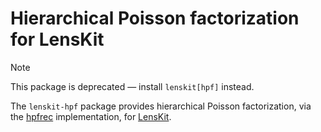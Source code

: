 # Hierarchical Poisson factorization for LensKit

> [!NOTE]
> This package is deprecated — install `lenskit[hpf]` instead.

The `lenskit-hpf` package provides hierarchical Poisson factorization,
via the [hpfrec][] implementation, for [LensKit][].

[hpfrec]: https://pypi.org/project/hpfrec
[LensKit]: https://lkpy.lenskit.org
